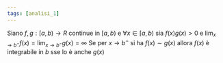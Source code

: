 ```yaml
---
tags: [analisi_1]
---
```

Siano $f,g:[a,b)\to R$ continue in $[a,b)$ e $\forall {x} \in {[a,b)}$ sia $f(x)g(x)> 0$ e $\lim_{ x \to b^{-} } {f(x)}=\lim_{ x \to b^{-} } {g(x)}=\infty$
Se per $x\to b^{-}$ si ha $f(x)\sim g(x)$ allora $f(x)$ è integrabile in $b$ sse lo è anche $g(x)$